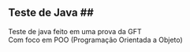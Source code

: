 ## Teste de Java ## <br>
Teste de java feito em uma prova da GFT<br>
Com foco em POO (Programação Orientada a Objeto)
